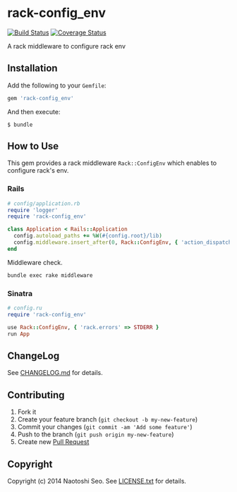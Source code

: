 # rack-config_env

[![Build Status](https://secure.travis-ci.org/sonots/rack-config_env.png?branch=master)](http://travis-ci.org/sonots/rack-config_env)
[![Coverage Status](https://coveralls.io/repos/sonots/rack-config_env/badge.png?branch=master)](https://coveralls.io/r/sonots/rack-config_env?branch=master)

A rack middleware to configure rack env

## Installation

Add the following to your `Gemfile`:

```ruby
gem 'rack-config_env'
```

And then execute:

```plain
$ bundle
```

## How to Use

This gem provides a rack middleware `Rack::ConfigEnv` which enables to configure rack's env. 

### Rails

```ruby
# config/application.rb
require 'logger'
require 'rack-config_env'

class Application < Rails::Application
  config.autoload_paths += %W(#{config.root}/lib)
  config.middleware.insert_after(0, Rack::ConfigEnv, { 'action_dispatch.logger' => Logger.new(STDOUT) })
end
```

Middleware check. 

```bash
bundle exec rake middleware
```

### Sinatra

```ruby
# config.ru
require 'rack-config_env'

use Rack::ConfigEnv, { 'rack.errors' => STDERR }
run App
```

## ChangeLog

See [CHANGELOG.md](CHANGELOG.md) for details.

## Contributing

1. Fork it
2. Create your feature branch (`git checkout -b my-new-feature`)
3. Commit your changes (`git commit -am 'Add some feature'`)
4. Push to the branch (`git push origin my-new-feature`)
5. Create new [Pull Request](../../pull/new/master)

## Copyright

Copyright (c) 2014 Naotoshi Seo. See [LICENSE.txt](LICENSE.txt) for details.
